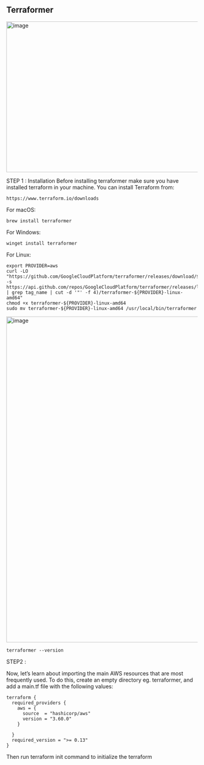 ## Terraformer ##


<img width="650" height="396" alt="image" src="https://github.com/user-attachments/assets/7b6d07fc-6665-4abc-b179-eb7967e346e4" />


STEP 1 : Installation
Before installing terraformer make sure you have installed terraform in your machine. 
You can install Terraform from: 

```
https://www.terraform.io/downloads
```
For macOS:
```
brew install terraformer
```
For Windows:
```
winget install terraformer
```
For Linux:
```
export PROVIDER=aws
curl -LO "https://github.com/GoogleCloudPlatform/terraformer/releases/download/$(curl -s https://api.github.com/repos/GoogleCloudPlatform/terraformer/releases/latest | grep tag_name | cut -d '"' -f 4)/terraformer-${PROVIDER}-linux-amd64"
chmod +x terraformer-${PROVIDER}-linux-amd64
sudo mv terraformer-${PROVIDER}-linux-amd64 /usr/local/bin/terraformer
```

<img width="1314" height="856" alt="image" src="https://github.com/user-attachments/assets/31ed6135-11ef-43c5-a5ea-5d7647aabb5c" />

```
terraformer --version
```

STEP2 :

Now, let’s learn about importing the main AWS resources that are most frequently used. 
To do this, create an empty directory eg. terraformer, and add a main.tf file with the following values:

```
terraform {
  required_providers {
    aws = {
      source  = "hashicorp/aws"
      version = "3.60.0"
    }

  }
  required_version = ">= 0.13"
}
```

Then run terraform init command to initialize the terraform

























